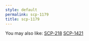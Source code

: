 ```yaml
---
style: default
permalink: scp-1179
title: scp-1179
---
```

You may also like:
[SCP-218](http://scp-wiki.net/scp-218)
[SCP-1421](http://scp-wiki.net/scp-1421)